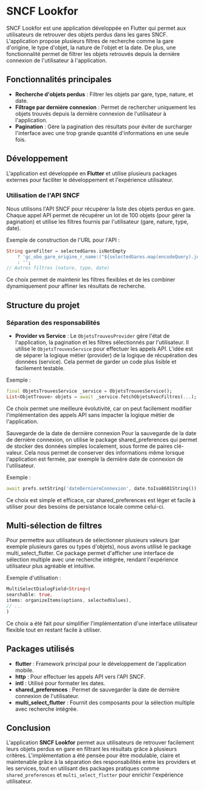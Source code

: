 # SNCF Lookfor

SNCF Lookfor est une application développée en Flutter qui permet aux utilisateurs de retrouver des objets perdus dans les gares SNCF. L'application propose plusieurs filtres de recherche comme la gare d'origine, le type d'objet, la nature de l'objet et la date. De plus, une fonctionnalité permet de filtrer les objets retrouvés depuis la dernière connexion de l'utilisateur à l'application.

## Fonctionnalités principales

- **Recherche d'objets perdus** : Filtrer les objets par gare, type, nature, et date.
- **Filtrage par dernière connexion** : Permet de rechercher uniquement les objets trouvés depuis la dernière connexion de l'utilisateur à l'application.
- **Pagination** : Gère la pagination des résultats pour éviter de surcharger l'interface avec une trop grande quantité d'informations en une seule fois.

## Développement

L'application est développée en **Flutter** et utilise plusieurs packages externes pour faciliter le développement et l'expérience utilisateur.

### Utilisation de l'API SNCF

Nous utilisons l'API SNCF pour récupérer la liste des objets perdus en gare. Chaque appel API permet de récupérer un lot de 100 objets (pour gérer la pagination) et utilise les filtres fournis par l'utilisateur (gare, nature, type, date).

Exemple de construction de l'URL pour l'API :

```dart
String gareFilter = selectedGares.isNotEmpty
    ? 'gc_obo_gare_origine_r_name:("${selectedGares.map(encodeQuery).join('" or "')}")'
    : '';
// Autres filtres (nature, type, date)
```

Ce choix permet de maintenir les filtres flexibles et de les combiner dynamiquement pour affiner les résultats de recherche.

## Structure du projet

### Séparation des responsabilités

- **Provider vs Service** : Le `ObjetsTrouvesProvider` gère l'état de l'application, la pagination et les filtres sélectionnés par l'utilisateur. Il utilise le `ObjetsTrouvesService` pour effectuer les appels API. L'idée est de séparer la logique métier (provider) de la logique de récupération des données (service). Cela permet de garder un code plus lisible et facilement testable.

Exemple :

```dart
final ObjetsTrouvesService _service = ObjetsTrouvesService();
List<ObjetTrouve> objets = await _service.fetchObjetsAvecFiltres(...);
```

Ce choix permet une meilleure évolutivité, car on peut facilement modifier l'implémentation des appels API sans impacter la logique métier de l'application.

Sauvegarde de la date de dernière connexion
Pour la sauvegarde de la date de dernière connexion, on utilise le package shared_preferences qui permet de stocker des données simples localement, sous forme de paires clé-valeur. Cela nous permet de conserver des informations même lorsque l'application est fermée, par exemple la dernière date de connexion de l'utilisateur.

Exemple :
```dart
await prefs.setString('dateDerniereConnexion', date.toIso8601String());
```
Ce choix est simple et efficace, car shared_preferences est léger et facile à utiliser pour des besoins de persistance locale comme celui-ci.

## Multi-sélection de filtres

Pour permettre aux utilisateurs de sélectionner plusieurs valeurs (par exemple plusieurs gares ou types d'objets), nous avons utilisé le package multi_select_flutter. Ce package permet d'afficher une interface de sélection multiple avec une recherche intégrée, rendant l'expérience utilisateur plus agréable et intuitive.

Exemple d'utilisation :
```dart
MultiSelectDialogField<String>(
searchable: true,
items: organizeItems(options, selectedValues),
// ...
)
```
Ce choix a été fait pour simplifier l'implémentation d'une interface utilisateur flexible tout en restant facile à utiliser.

## Packages utilisés

- **flutter** : Framework principal pour le développement de l'application mobile.
- **http** : Pour effectuer les appels API vers l'API SNCF.
- **intl** : Utilisé pour formater les dates.
- **shared_preferences** : Permet de sauvegarder la date de dernière connexion de l'utilisateur.
- **multi_select_flutter** : Fournit des composants pour la sélection multiple avec recherche intégrée.

## Conclusion

L'application **SNCF Lookfor** permet aux utilisateurs de retrouver facilement leurs objets perdus en gare en filtrant les résultats grâce à plusieurs critères. L'implémentation a été pensée pour être modulable, claire et maintenable grâce à la séparation des responsabilités entre les providers et les services, tout en utilisant des packages pratiques comme `shared_preferences` et `multi_select_flutter` pour enrichir l'expérience utilisateur.

